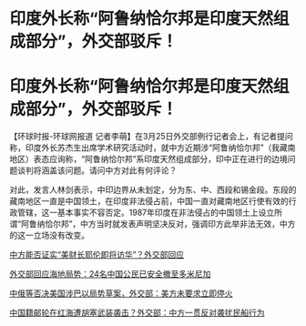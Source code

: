 # 印度外长称“阿鲁纳恰尔邦是印度天然组成部分”，外交部驳斥！

# 印度外长称“阿鲁纳恰尔邦是印度天然组成部分”，外交部驳斥！

【环球时报-环球网报道
记者李萌】在3月25日外交部例行记者会上，有记者提问称，印度外长苏杰生出席学术研究活动时，就中方近期涉“阿鲁纳恰尔邦”（我藏南地区）表态应询称，“阿鲁纳恰尔邦”系印度天然组成部分，印中正在进行的边境问题谈判将涵盖该问题。请问中方对此有何评论？

对此，发言人林剑表示，中印边界从未划定，分为东、中、西段和锡金段。东段的藏南地区一直是中国领土，在印度非法侵占前，中国一直对藏南地区行使有效的行政管辖，这一基本事实不容否定。1987年印度在非法侵占的中国领土上设立所谓“阿鲁纳恰尔邦”，中方当时就发表声明坚决反对，强调印方此举非法无效，中方的这一立场没有改变。

[中方能否证实“美财长耶伦即将访华”？外交部回应](https://news.qq.com/rain/a/20240325A0637M00)

[外交部回应海地局势：24名中国公民已安全撤至多米尼加](https://news.qq.com/rain/a/20240325A0660H00)

[中俄等否决美国涉巴以局势草案，外交部：美方未要求立即停火](https://news.qq.com/rain/a/20240325A066WL00)

[中国籍邮轮在红海遭胡塞武装袭击？外交部：中方一贯反对袭扰民船行为](https://news.qq.com/rain/a/20240325A069KF00)

